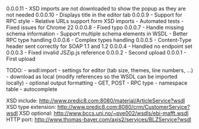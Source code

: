 0.0.0.11
	- XSD imports are not downloaded to show the popup as they are not needed
0.0.0.10
	- Displays title in the editor tab
0.0.0.9
	- Support for RPC style
	- Relative URLs support form XSD imports
	- Automated tests
	- Fixed issues for Chrome 22
0.0.0.8
	- Fixed typo
0.0.0.7
	- Handle missing schema information
	- Support multiple schema elements in WSDL
	- Better RPC type handling
0.0.0.6
	- Complex types handling
0.0.0.5
	- Content-Type header sent correctly for SOAP 1.1 and 1.2
0.0.0.4
	- Handled no endpoint set
0.0.0.3
	- Fixed invalid JSZip.js reference
0.0.0.2
	- Second upload
0.0.0.1
	- First upload
	
TODO:
	- wsdl:import
	- settings for editor (tab size, themes, line numbers, ...)
	- download as local (modify references so the WSDL can be imported locally)
	- optional output formatting
	- GET, POST
	- RPC type
	- namespace table
	- autocomplete

XSD include: http://www.predic8.com:8080/material/ArticleService?wsdl
XSD type extension: http://www.predic8.com:8080/crm/CustomerService?wsdl
XSD optional: http://www.bccs.uni.no/~pve002/wsdls/ebi-mafft.wsdl
HTTP port: http://www.thomas-bayer.com/axis2/services/BLZService?wsdl